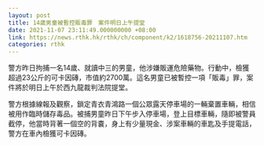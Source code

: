 ```yaml
---
layout: post
title: 14歲男童被暫控販毒罪　案件明日上午提堂
date: 2021-11-07 23:11:49.000000000 +08:00
link: https://news.rthk.hk/rthk/ch/component/k2/1618756-20211107.htm
categories: rthk
---
```


警方昨日拘捕一名14歲、就讀中三的男童，他涉嫌販運危險藥物。行動中，檢獲超過23公斤的可卡因磚，市值約2700萬。這名男童已被暫控一項「販毒」罪，案件將於明日上午於西九龍裁判法院提堂。

警方根據線報及觀察，鎖定青衣青鴻路一個公眾露天停車場的一輛棄置車輛，相信被用作臨時儲存毒品。被捕男童昨日下午步入停車場，登上目標車輛，隨即被警員截停，他當時背著一個空的背嚢，身上有少量現金、涉案車輛的車匙及手提電話，警方在車內檢獲可卡因磚。
